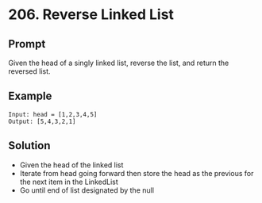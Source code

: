 # 206. Reverse Linked List

## Prompt
Given the head of a singly linked list, reverse the list, and return the reversed list.

## Example
```
Input: head = [1,2,3,4,5]
Output: [5,4,3,2,1]
```

## Solution
- Given the head of the linked list
- Iterate from head going forward then store the head as the previous for the next item in the LinkedList
- Go until end of list designated by the null